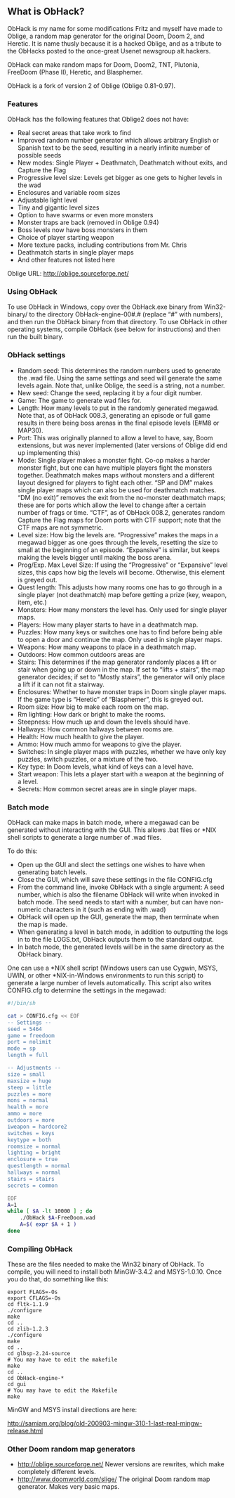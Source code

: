 ## What is ObHack?

ObHack is my name for some modifications Fritz and myself have made
to Oblige, a random map generator for the original Doom, Doom 2, and
Heretic. It is name thusly because it is a hacked Oblige, and as a tribute
to the ObHacks posted to the once-great Usenet newsgroup alt.hackers.

ObHack can make random maps for Doom, Doom2, TNT, Plutonia, FreeDoom (Phase 
II), Heretic, and Blasphemer. 

ObHack is a fork of version 2 of Oblige (Oblige 0.81-0.97). 

### Features

ObHack has the following features that Oblige2 does not have:

* Real secret areas that take work to find
* Improved random number generator which allows arbitrary English or 
  Spanish text to be the seed, resulting in a nearly infinite number of 
  possible seeds
* New modes: Single Player + Deathmatch, Deathmatch without exits, and 
  Capture the Flag
* Progressive level size: Levels get bigger as one gets to higher levels 
  in the wad
* Enclosures and variable room sizes
* Adjustable light level
* Tiny and gigantic level sizes
* Option to have swarms or even more monsters
* Monster traps are back (removed in Oblige 0.94)
* Boss levels now have boss monsters in them
* Choice of player starting weapon
* More texture packs, including contributions from Mr. Chris
* Deathmatch starts in single player maps
* And other features not listed here 

Oblige URL: http://oblige.sourceforge.net/

### Using ObHack

To use ObHack in Windows, copy over the ObHack.exe binary from Win32-binary/
to the directory ObHack-engine-00#.# (replace “#” with numbers), and then
run the ObHack binary from that directory. To use ObHack in other operating
systems, compile ObHack (see below for instructions) and then run the built
binary.

### ObHack settings

* Random seed: This determines the random numbers used to generate the 
  .wad file. Using the same settings and seed will generate the same
  levels again. Note that, unlike Oblige, the seed is a string, not a
  number.  
* New seed: Change the seed, replacing it by a four digit number.
* Game: The game to generate wad files for.
* Length: How many levels to put in the randomly generated megawad.  Note
  that, as of ObHack 008.3, generating an episode or full game results
  in there being boss arenas in the final episode levels (E#M8 or MAP30).
* Port: This was originally planned to allow a level to have, say, Boom
  extensions, but was never implemented (later versions of Oblige did end
  up implementing this)
* Mode: Single player makes a monster fight.  Co-op makes a harder monster
  fight, but one can have multiple players fight the monsters together.
  Deathmatch makes maps without monsters and a different layout designed
  for players to fight each other. “SP and DM” makes single player maps
  which can also be used for deathmatch matches.  “DM (no exit)” removes
  the exit from the no-monster deathmatch maps; these are for ports which
  allow the level to change after a certain number of frags or time.
  “CTF”, as of ObHack 008.2, generates random Capture the Flag maps for 
  Doom ports with CTF support; note that the CTF maps are not symmetric.
* Level size: How big the levels are. “Progressive” makes the maps in a
  megawad bigger as one goes through the levels, resetting the size to small
  at the beginning of an episode. “Expansive” is similar, but keeps making
  the levels bigger until making the boss arena.  
* Prog/Exp. Max Level Size: If using the “Progressive” or “Expansive” level
  sizes, this caps how big the levels will become.  Otherwise, this element
  is greyed out.
* Quest length: This adjusts how many rooms one has to go through in a
  single player (not deathmatch) map before getting a prize (key, weapon, 
  item, etc.)  
* Monsters: How many monsters the level has.  Only used for single player
  maps.
* Players: How many player starts to have in a deathmatch map.
* Puzzles: How many keys or switches one has to find before being able to
  open a door and continue the map.  Only used in single player maps.
* Weapons: How many weapons to place in a deathmatch map.
* Outdoors: How common outdoors areas are
* Stairs: This determines if the map generator randomly places a lift or 
  stair when going up or down in the map.  If set to “lifts + stairs”, the
  map generator decides; if set to “Mostly stairs”, the generator will 
  only place a lift if it can not fit a stairway.
* Enclosures: Whether to have monster traps in Doom single player maps.  If
  the game type is “Heretic” of “Blasphemer”, this is greyed out.
* Room size: How big to make each room on the map.  
* Rm lighting: How dark or bright to make the rooms.
* Steepness: How much up and down the levels should have.  
* Hallways: How common hallways between rooms are.
* Health: How much health to give the player.
* Ammo: How much ammo for weapons to give the player.
* Switches: In single player maps with puzzles, whether we have only key 
  puzzles, switch puzzles, or a mixture of the two.
* Key type: In Doom levels, what kind of keys can a level have.
* Start weapon: This lets a player start with a weapon at the beginning of
  a level.
* Secrets: How common secret areas are in single player maps.

### Batch mode

ObHack can make maps in batch mode, where a megawad can be generated
without interacting with the GUI.  This allows .bat files or *NIX shell
scripts to generate a large number of .wad files.

To do this:

* Open up the GUI and slect the settings one wishes to have when generating
  batch levels.
* Close the GUI, which will save these settings in the file CONFIG.cfg
* From the command line, invoke ObHack with a single argument: A seed
  number, which is also the filename ObHack will write when invoked in
  batch mode.  The seed needs to start with a number, but can have non-numeric
  characters in it (such as ending with .wad)
* ObHack will open up the GUI, generate the map, then terminate when the map 
  is made.
* When generating a level in batch mode, in addition to outputting 
  the logs in to the file LOGS.txt, ObHack outputs them to the 
  standard output.
* In batch mode, the generated levels will be in the same directory
  as the ObHack binary.

One can use a *NIX shell script (Windows users can use Cygwin, MSYS, 
UWIN, or other *NIX-in-Windows environments to run this script) to 
generate a large number of levels automatically.  This script also writes
CONFIG.cfg to determine the settings in the megawad:

```bash
#!/bin/sh

cat > CONFIG.cfg << EOF
-- Settings --
seed = 5464
game = freedoom
port = nolimit
mode = sp
length = full

-- Adjustments --
size = small
maxsize = huge
steep = little
puzzles = more
mons = normal
health = more
ammo = more
outdoors = more
iweapon = hardcore2
switches = keys
keytype = both
roomsize = normal
lighting = bright
enclosure = true
questlength = normal
hallways = normal
stairs = stairs
secrets = common

EOF
A=1
while [ $A -lt 10000 ] ; do
	./ObHack $A-FreeDoom.wad
	A=$( expr $A + 1 )
done
```

### Compiling ObHack

These are the files needed to make the Win32 binary of ObHack.  To compile, 
you will need to install both MinGW-3.4.2 and MSYS-1.0.10.  Once you do 
that, do something like this:

```
export FLAGS=-Os
export CFLAGS=-Os
cd fltk-1.1.9
./configure
make
cd ..
cd zlib-1.2.3
./configure
make
cd ..
cd glbsp-2.24-source
# You may have to edit the makefile
make
cd ..
cd ObHack-engine-*
cd gui
# You may have to edit the Makefile
make
```

MinGW and MSYS install directions are here:

http://samiam.org/blog/old-200903-mingw-310-1-last-real-mingw-release.html

### Other Doom random map generators

* http://oblige.sourceforge.net/ Newer versions are rewrites, which
  make completely different levels.
* http://www.doomworld.com/slige/ The original Doom random map generator.
  Makes very basic maps.

